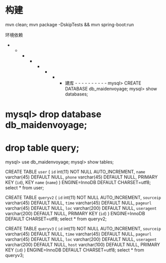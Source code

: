 
# 构建
mvn clean; mvn package -DskipTests && mvn spring-boot:run


环境依赖


- - - - - - - - 建库 - - - - - - - - - - 
mysql> CREATE DATABASE db_maidenvoyage;
mysql> show databases;
# mysql> drop database db_maidenvoyage;
# drop table query;

mysql>    use db_maidenvoyage;
mysql>    show tables;


CREATE TABLE `user` (
  `id` int(11) NOT NULL AUTO_INCREMENT,
  `name` varchar(45) DEFAULT NULL,
  `phone` varchar(45) DEFAULT NULL,
  PRIMARY KEY (`id`),
  KEY `name` (`name`)
) ENGINE=InnoDB DEFAULT CHARSET=utf8;
select * from user;


CREATE TABLE `queryv2` (
  `id` int(11) NOT NULL AUTO_INCREMENT,
  `sourceip` varchar(45) DEFAULT NULL,
  `time` varchar(45) DEFAULT NULL,
  `pageurl` varchar(45) DEFAULT NULL,
  `loc` varchar(200) DEFAULT NULL,
  `useragent` varchar(200) DEFAULT NULL,
  PRIMARY KEY (`id`)
) ENGINE=InnoDB DEFAULT CHARSET=utf8;
select * from queryv2;



CREATE TABLE `queryv3` (
  `id` int(11) NOT NULL AUTO_INCREMENT,
  `sourceip` varchar(45) DEFAULT NULL,
  `time` varchar(45) DEFAULT NULL,
  `pageurl` varchar(45) DEFAULT NULL,
  `loc` varchar(200) DEFAULT NULL,
  `useragent` varchar(200) DEFAULT NULL,
  `host` varchar(100) DEFAULT NULL,
  PRIMARY KEY (`id`)
) ENGINE=InnoDB DEFAULT CHARSET=utf8;
select * from queryv3;
